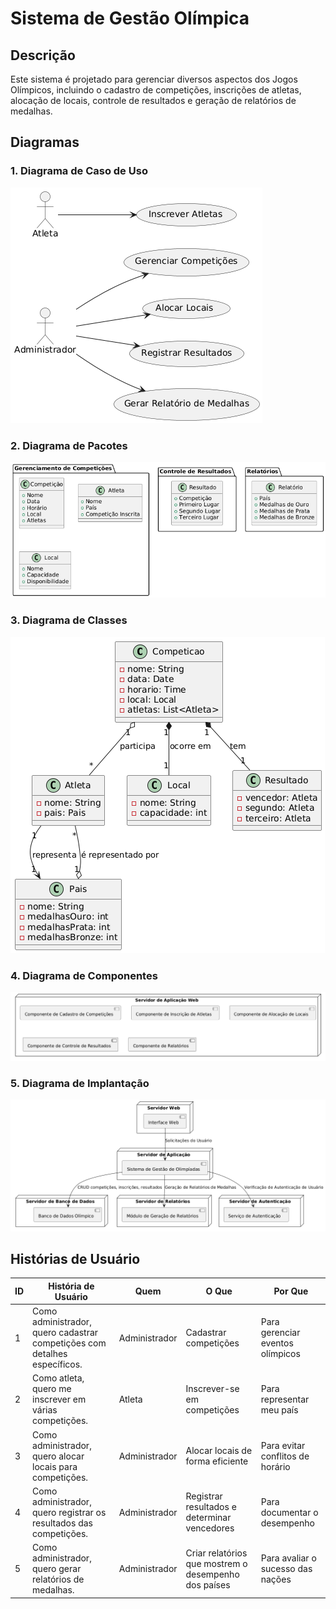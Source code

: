 # Sistema de Gestão Olímpica

## Descrição

Este sistema é projetado para gerenciar diversos aspectos dos Jogos Olímpicos, incluindo o cadastro de competições, inscrições de atletas, alocação de locais, controle de resultados e geração de relatórios de medalhas.

## Diagramas

### 1. Diagrama de Caso de Uso
![Diagrama de Caso de Uso](/imagens/case-olimpiada.png)

### 2. Diagrama de Pacotes
![Diagrama de Pacotes](/imagens/package.png)

### 3. Diagrama de Classes
![Diagrama de Classes](/imagens/class-olimpiadas.png)

### 4. Diagrama de Componentes
![Diagrama de Componentes](/imagens/component.png)

### 5. Diagrama de Implantação
![Diagrama de Implantação](/imagens/implant.png)

## Histórias de Usuário

| **ID** | **História de Usuário**                                         | **Quem**          | **O Que**                                                         | **Por Que**                            |
|--------|----------------------------------------------------------------|-------------------|------------------------------------------------------------------|----------------------------------------|
| 1      | Como administrador, quero cadastrar competições com detalhes específicos. | Administrador      | Cadastrar competições                                             | Para gerenciar eventos olímpicos       |
| 2      | Como atleta, quero me inscrever em várias competições.        | Atleta             | Inscrever-se em competições                                       | Para representar meu país              |
| 3      | Como administrador, quero alocar locais para competições.      | Administrador      | Alocar locais de forma eficiente                                  | Para evitar conflitos de horário       |
| 4      | Como administrador, quero registrar os resultados das competições. | Administrador      | Registrar resultados e determinar vencedores                      | Para documentar o desempenho           |
| 5      | Como administrador, quero gerar relatórios de medalhas.        | Administrador      | Criar relatórios que mostrem o desempenho dos países             | Para avaliar o sucesso das nações      |


